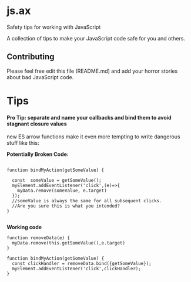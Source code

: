# js.ax
Safety tips for working with JavaScript

A collection of tips to make your JavaScript code safe for you and others. 

## Contributing
Please feel free edit this file (README.md) and add your horror stories about bad JavaScript code. 

# Tips 

#### Pro Tip: separate and name your callbacks and bind them to avoid stagnant closure values

  new ES arrow functions make it even more tempting to write dangerous stuff like this:


**Potentially Broken Code:**

````

function bindMyAction(getSomeValue) {

  const  someValue = getSomeValue();
  myElement.addEventListener('click',(e)=>{
    myData.remove(someValue, e.target)
  });
  //someValue is always the same for all subsequent clicks.
  //Are you sure this is what you intended?
}


````

**Working code**
````
function removeData(e) {
  myData.remove(this.getSomeValue(),e.target)
}

function bindMyAction(getSomeValue) {
  const clickHandler = removeData.bind({getSomeValue});
  myElement.addEventListener('click',clickHandler);
}

````
